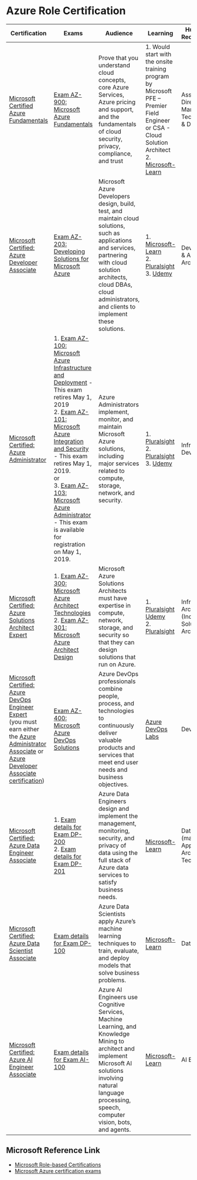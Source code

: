 # Azure Role Certification

Certification |	Exams | Audience | Learning | Humana Roles – Recommendations
--------------|--------------|--------------|--------------|--------------
[Microsoft Certified Azure Fundamentals](https://www.microsoft.com/en-us/learning/azure-fundamentals.aspx) | [Exam AZ-900: Microsoft Azure Fundamentals](https://www.microsoft.com/en-us/learning/azure-fundamentals.aspx) | Prove that you understand cloud concepts, core Azure Services, Azure pricing and support, and the fundamentals of cloud security, privacy, compliance, and trust |	1.	Would start with the onsite training program by Microsoft PFE – Premier Field Engineer or CSA - Cloud Solution Architect <br> 2. [Microsoft-Learn](https://docs.microsoft.com/en-us/learn/browse/?products=azure&levels=beginner) | Associate Directors, IT Managers, Technology Leads & Developers 
[Microsoft Certified: Azure Developer Associate](https://www.microsoft.com/en-us/learning/azure-developer.aspx) | [Exam AZ-203: Developing Solutions for Microsoft Azure](https://www.microsoft.com/en-us/learning/exam-AZ-203.aspx) | Microsoft Azure Developers design, build, test, and maintain cloud solutions, such as applications and services, partnering with cloud solution architects, cloud DBAs, cloud administrators, and clients to implement these solutions. | 1.	[Microsoft-Learn](https://docs.microsoft.com/en-us/learn/browse/?products=azure&roles=developer) <br> 2. [Pluralsight](https://app.pluralsight.com/paths/certificate/developing-solutions-for-microsoft-azure-az-203) <br> 3. [Udemy](https://www.udemy.com/share/1002taAkYYcVlTRHw=/)| Developers Leads & Application Architects
[Microsoft Certified: Azure Administrator](https://www.microsoft.com/en-us/learning/azure-administrator.aspx) |	1. [Exam AZ-100: Microsoft Azure Infrastructure and Deployment](https://www.microsoft.com/en-us/learning/exam-AZ-100.aspx) -This exam retires May 1, 2019 <br> 2. [Exam AZ-101: Microsoft Azure Integration and Security](https://www.microsoft.com/en-us/learning/exam-AZ-101.aspx) - This exam retires May 1, 2019. <br> or <br> 3. [Exam AZ-103: Microsoft Azure Administrator](https://www.microsoft.com/en-us/learning/exam-AZ-103.aspx) - This exam is available for registration on May 1, 2019. | 	Azure Administrators implement, monitor, and maintain Microsoft Azure solutions, including major services related to compute, storage, network, and security. | 1.	[Pluralsight](https://app.pluralsight.com/paths/certificate/microsoft-azure-infrastructure-and-deployment-az-100) <br> 2. [Pluralsight](https://app.pluralsight.com/paths/certificate/microsoft-azure-integration-and-security-az-101) <br> 3. [Udemy](https://www.udemy.com/share/10028EAkYYcVlTRHw=/) | Infrastructure Developers
[Microsoft Certified: Azure Solutions Architect Expert](https://www.microsoft.com/en-us/learning/azure-solutions-architect.aspx) | 	1. [Exam AZ-300: Microsoft Azure Architect Technologies](https://www.microsoft.com/en-us/learning/exam-AZ-300.aspx) <br> 2. [Exam AZ-301: Microsoft Azure Architect Design](https://www.microsoft.com/en-us/learning/exam-AZ-301.aspx) | Microsoft Azure Solutions Architects must have expertise in compute, network, storage, and security so that they can design solutions that run on Azure. | 1.	[Pluralsight](https://app.pluralsight.com/paths/certificate/microsoft-azure-architect-technologies-az-300) <br> [Udemy](https://www.udemy.com/share/1001ewAkYYcVlTRHw=/)<br> 2.	[Pluralsight](https://app.pluralsight.com/paths/certificate/microsoft-azure-architect-design-az-301) | Infrastructure Architects (Industrial Name: Solution Architects)
[Microsoft Certified: Azure DevOps Engineer Expert](https://www.microsoft.com/en-us/learning/azure-devops.aspx) <br> (you must earn either the [Azure Administrator Associate](https://www.microsoft.com/en-us/learning/azure-administrator.aspx) or [Azure Developer Associate certification](https://www.microsoft.com/en-us/learning/azure-solutions-architect.aspx)) | [Exam AZ-400: Microsoft Azure DevOps Solutions](https://www.microsoft.com/en-us/learning/exam-AZ-400.aspx) | Azure DevOps professionals combine people, process, and technologies to continuously deliver valuable products and services that meet end user needs and business objectives. |  [Azure DevOps Labs](https://www.azuredevopslabs.com/) | DevOps Engineer
[Microsoft Certified: Azure Data Engineer Associate](https://www.microsoft.com/en-us/learning/azure-data-engineer.aspx) | 1. [Exam details for Exam DP-200](https://www.microsoft.com/en-us/learning/exam-DP-200.aspx) <br> 2. [Exam details for Exam DP-201](https://www.microsoft.com/en-us/learning/exam-DP-201.aspx) | Azure Data Engineers design and implement the management, monitoring, security, and privacy of data using the full stack of Azure data services to satisfy business needs. | [Microsoft-Learn](https://docs.microsoft.com/en-us/learn/browse/?products=azure&resource_type=learning%20path&roles=data-engineer)  | Data Architect (may be - Application Architects & Technology Leads)
[Microsoft Certified: Azure Data Scientist Associate](https://www.microsoft.com/en-us/learning/azure-data-scientist.aspx) | [Exam details for Exam DP-100](https://www.microsoft.com/en-us/learning/exam-DP-100.aspx) | Azure Data Scientists apply Azure’s machine learning techniques to train, evaluate, and deploy models that solve business problems. | [Microsoft-Learn](https://docs.microsoft.com/en-us/learn/browse/?roles=data-scientist&resource_type=learning%20path) | Data Scientist
[Microsoft Certified: Azure AI Engineer Associate](https://www.microsoft.com/en-us/learning/azure-ai-engineer.aspx) | [Exam details for Exam AI-100](https://www.microsoft.com/en-us/learning/exam-AI-100.aspx) | Azure AI Engineers use Cognitive Services, Machine Learning, and Knowledge Mining to architect and implement Microsoft AI solutions involving natural language processing, speech, computer vision, bots, and agents. | [Microsoft-Learn](https://docs.microsoft.com/en-us/learn/browse/?roles=ai-engineer&resource_type=learning%20path) | AI Engineer


## Microsoft Reference Link
- [Microsoft Role-based Certifications](https://www.microsoft.com/en-us/learning/browse-new-certification.aspx)
- [Microsoft Azure certification exams](https://www.microsoft.com/en-us/learning/azure-exams.aspx)
